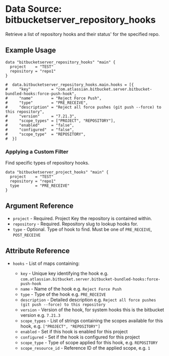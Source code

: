 # Data Source: bitbucketserver_repository_hooks

Retrieve a list of repository hooks and their status' for the specified repo.

## Example Usage

```hcl
data "bitbucketserver_repository_hooks" "main" {
  project    = "TEST"
  repository = "repo1"
}

#  data.bitbucketserver_repository_hooks.main.hooks = [{
#     "key"         = "com.atlassian.bitbucket.server.bitbucket-bundled-hooks:force-push-hook",
#     "name"        = "Reject Force Push",
#     "type"        = "PRE_RECEIVE",
#     "description" = "Reject all force pushes (git push --force) to this repository",
#     "version"     = "7.21.3",
#     "scope_types" = ["PROJECT", "REPOSITORY"],
#     "enabled"     = "false",
#     "configured"  = "false",
#     "scope_type"  = "REPOSITORY",
#  }]
```

### Applying a Custom Filter

Find specific types of repository hooks.

```hcl
data "bitbucketserver_project_hooks" "main" {
  project    = "TEST"
  repository = "repo1"
  type       = "PRE_RECEIVE"
}
```

## Argument Reference

* `project` - Required. Project Key the repository is contained within.
* `repository` - Required. Repository slug to lookup hooks for.
* `type` - Optional. Type of hook to find. Must be one of `PRE_RECEIVE`, `POST_RECEIVE`

## Attribute Reference

* `hooks` - List of maps containing:

    * `key` - Unique key identifying the hook e.g. `com.atlassian.bitbucket.server.bitbucket-bundled-hooks:force-push-hook`
    * `name` - Name of the hook e.g. `Reject Force Push`
    * `type` - Type of the hook e.g. `PRE_RECEIVE`
    * `description` - Detailed description e.g. `Reject all force pushes (git push --force) to this repository`
    * `version` - Version of the hook, for system hooks this is the bitbucket version e.g. `7.21.3`
    * `scope_types` - List of strings containing the scopes available for this hook, e.g. `["PROJECT", "REPOSITORY"]`
    * `enabled` - Set if this hook is enabled for this project
    * `configured` - Set if the hook is configured for this project
    * `scope_type` - Type of scope applied for this hook, e.g. `REPOSITORY`
    * `scope_resource_id` - Reference ID of the applied scope, e.g. `1`
